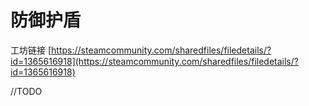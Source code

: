 # 防御护盾

工坊链接 [https://steamcommunity.com/sharedfiles/filedetails/?id=1365616918](https://steamcommunity.com/sharedfiles/filedetails/?id=1365616918)

//TODO
